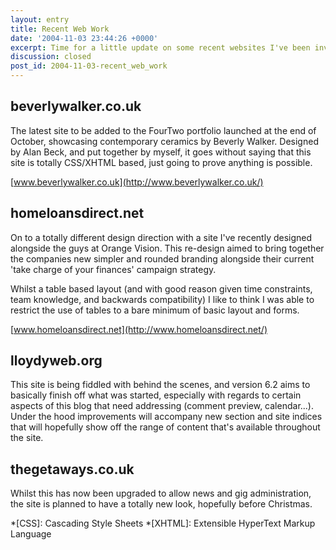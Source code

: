 ```yaml
---
layout: entry
title: Recent Web Work
date: '2004-11-03 23:44:26 +0000'
excerpt: Time for a little update on some recent websites I've been involved with.
discussion: closed
post_id: 2004-11-03-recent_web_work
---
```

## beverlywalker.co.uk
The latest site to be added to the FourTwo portfolio launched at the end of October, showcasing contemporary ceramics by Beverly Walker. Designed by Alan Beck, and put together by myself, it goes without saying that this site is totally CSS/XHTML based, just going to prove anything is possible.

[www.beverlywalker.co.uk](http://www.beverlywalker.co.uk/)

## homeloansdirect.net
On to a totally different design direction with a site I've recently designed alongside the guys at Orange Vision. This re-design aimed to bring together the companies new simpler and rounded branding alongside their current 'take charge of your finances' campaign strategy.

Whilst a table based layout (and with good reason given time constraints, team knowledge, and backwards compatibility) I like to think I was able to restrict the use of tables to a bare minimum of basic layout and forms.

[www.homeloansdirect.net](http://www.homeloansdirect.net/)

## lloydyweb.org
This site is being fiddled with behind the scenes, and version 6.2 aims to basically finish off what was started, especially with regards to certain aspects of this blog that need addressing (comment preview, calendar...). Under the hood improvements will accompany new section and site indices that will hopefully show off the range of content that's available throughout the site.

## thegetaways.co.uk
Whilst this has now been upgraded to allow news and gig administration, the site is planned to have a totally new look, hopefully before Christmas.

*[CSS]: Cascading Style Sheets
*[XHTML]: Extensible HyperText Markup Language